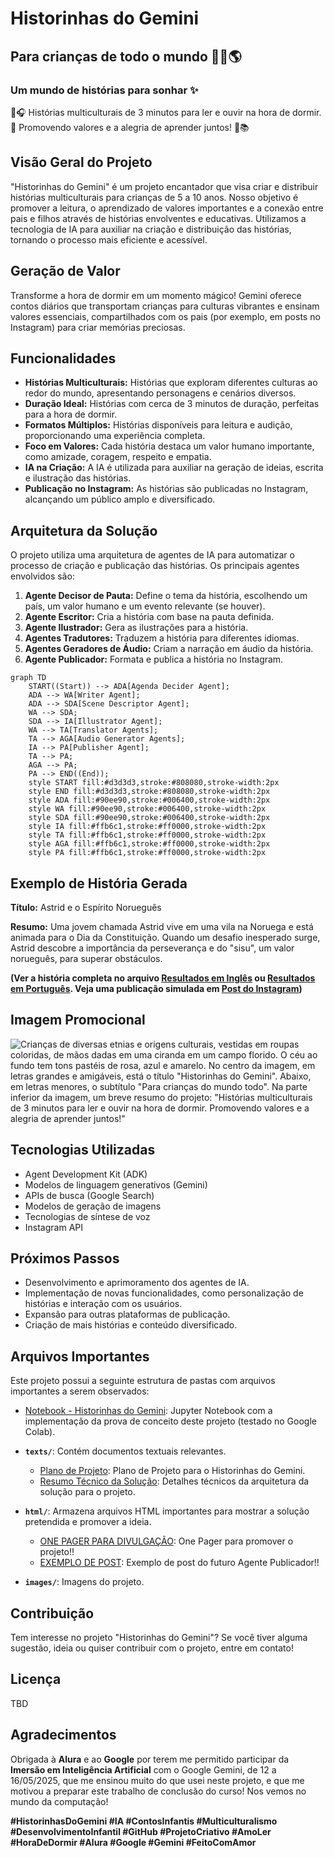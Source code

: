 # Historinhas do Gemini

## Para crianças de todo o mundo 👧👦🌎

### Um mundo de histórias para sonhar ✨

📖🎧 Histórias multiculturais de 3 minutos para ler e ouvir na hora de dormir. 🌱 Promovendo valores e a alegria de aprender juntos! 🌈📚

## Visão Geral do Projeto

"Historinhas do Gemini" é um projeto encantador que visa criar e distribuir histórias multiculturais para crianças de 5 a 10 anos. Nosso objetivo é promover a leitura, o aprendizado de valores importantes e a conexão entre pais e filhos através de histórias envolventes e educativas. Utilizamos a tecnologia de IA para auxiliar na criação e distribuição das histórias, tornando o processo mais eficiente e acessível.

## Geração de Valor

Transforme a hora de dormir em um momento mágico! Gemini oferece contos diários que transportam crianças para culturas vibrantes e ensinam valores essenciais, compartilhados com os pais (por exemplo, em posts no Instagram) para criar memórias preciosas.

## Funcionalidades

* **Histórias Multiculturais:** Histórias que exploram diferentes culturas ao redor do mundo, apresentando personagens e cenários diversos.
* **Duração Ideal:** Histórias com cerca de 3 minutos de duração, perfeitas para a hora de dormir.
* **Formatos Múltiplos:** Histórias disponíveis para leitura e audição, proporcionando uma experiência completa.
* **Foco em Valores:** Cada história destaca um valor humano importante, como amizade, coragem, respeito e empatia.
* **IA na Criação:** A IA é utilizada para auxiliar na geração de ideias, escrita e ilustração das histórias.
* **Publicação no Instagram:** As histórias são publicadas no Instagram, alcançando um público amplo e diversificado.

## Arquitetura da Solução

O projeto utiliza uma arquitetura de agentes de IA para automatizar o processo de criação e publicação das histórias. Os principais agentes envolvidos são:

1.  **Agente Decisor de Pauta:** Define o tema da história, escolhendo um país, um valor humano e um evento relevante (se houver).
2.  **Agente Escritor:** Cria a história com base na pauta definida.
3.  **Agente Ilustrador:** Gera as ilustrações para a história.
4.  **Agentes Tradutores:** Traduzem a história para diferentes idiomas.
5.  **Agentes Geradores de Áudio:** Criam a narração em áudio da história.
6.  **Agente Publicador:** Formata e publica a história no Instagram.

```mermaid
graph TD
    START((Start)) --> ADA[Agenda Decider Agent];
    ADA --> WA[Writer Agent];
    ADA --> SDA[Scene Descriptor Agent];
    WA --> SDA;
    SDA --> IA[Illustrator Agent];
    WA --> TA[Translator Agents];
    TA --> AGA[Audio Generator Agents];
    IA --> PA[Publisher Agent];
    TA --> PA;
    AGA --> PA;
    PA --> END((End));
    style START fill:#d3d3d3,stroke:#808080,stroke-width:2px
    style END fill:#d3d3d3,stroke:#808080,stroke-width:2px
    style ADA fill:#90ee90,stroke:#006400,stroke-width:2px
    style WA fill:#90ee90,stroke:#006400,stroke-width:2px
    style SDA fill:#90ee90,stroke:#006400,stroke-width:2px
    style IA fill:#ffb6c1,stroke:#ff0000,stroke-width:2px
    style TA fill:#ffb6c1,stroke:#ff0000,stroke-width:2px
    style AGA fill:#ffb6c1,stroke:#ff0000,stroke-width:2px
    style PA fill:#ffb6c1,stroke:#ff0000,stroke-width:2px
```

## Exemplo de História Gerada

**Título:** Astrid e o Espírito Norueguês

**Resumo:** Uma jovem chamada Astrid vive em uma vila na Noruega e está animada para o Dia da Constituição. Quando um desafio inesperado surge, Astrid descobre a importância da perseverança e do "sisu", um valor norueguês, para superar obstáculos.

**(Ver a história completa no arquivo [Resultados em Inglês](texts/Resultados_EN.docx) ou [Resultados em Português](texts/Resultados_PT.docx). Veja uma publicação simulada em [Post do Instagram](html/Post_Example.html))**

## Imagem Promocional

![Crianças de diversas etnias e origens culturais, vestidas em roupas coloridas, de mãos dadas em uma ciranda em um campo florido. O céu ao fundo tem tons pastéis de rosa, azul e amarelo. No centro da imagem, em letras grandes e amigáveis, está o título "Historinhas do Gemini". Abaixo, em letras menores, o subtítulo "Para crianças do mundo todo". Na parte inferior da imagem, um breve resumo do projeto: "Histórias multiculturais de 3 minutos para ler e ouvir na hora de dormir. Promovendo valores e a alegria de aprender juntos!"](images/historinhas_diurno.png)

## Tecnologias Utilizadas

* Agent Development Kit (ADK)
* Modelos de linguagem generativos (Gemini)
* APIs de busca (Google Search)
* Modelos de geração de imagens
* Tecnologias de síntese de voz
* Instagram API

## Próximos Passos

* Desenvolvimento e aprimoramento dos agentes de IA.
* Implementação de novas funcionalidades, como personalização de histórias e interação com os usuários.
* Expansão para outras plataformas de publicação.
* Criação de mais histórias e conteúdo diversificado.

## Arquivos Importantes

Este projeto possui a seguinte estrutura de pastas com arquivos importantes a serem observados:

* [Notebook - Historinhas do Gemini](Historinhas_do_Gemini.ipynb): Jupyter Notebook com a implementação da prova de conceito deste projeto (testado no Google Colab).

* **`texts/`**: Contém documentos textuais relevantes.
    * [Plano de Projeto](texts/Plano_de_Projeto.docx): Plano de Projeto para o Historinhas do Gemini.
    * [Resumo Técnico da Solução](texts/Resumo_Tecnico_da_Solucao.docx): Detalhes técnicos da arquitetura da solução para o projeto.

* **`html/`**: Armazena arquivos HTML importantes para mostrar a solução pretendida e promover a ideia.
    * [ONE PAGER PARA DIVULGAÇÃO](html/One_Pager.html): One Pager para promover o projeto!!
    * [EXEMPLO DE POST](html/Post_Example.html): Exemplo de post do futuro Agente Publicador!!

* **`images/`**: Imagens do projeto.

## Contribuição

Tem interesse no projeto "Historinhas do Gemini"? Se você tiver alguma sugestão, ideia ou quiser contribuir com o projeto, entre em contato!

## Licença

TBD

## Agradecimentos

Obrigada à **Alura** e ao **Google** por terem me permitido participar da **Imersão em Inteligência Artificial** com o Google Gemini, de 12 a 16/05/2025, que me ensinou muito do que usei neste projeto, e que me motivou a preparar este trabalho de conclusão do curso!
Nos vemos no mundo da computação!

**#HistorinhasDoGemini #IA #ContosInfantis #Multiculturalismo #DesenvolvimentoInfantil #GitHub #ProjetoCriativo #AmoLer #HoraDeDormir #Alura #Google #Gemini #FeitoComAmor**




